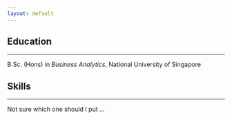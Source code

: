 ```yaml
---
layout: default
---
```


## Education
---
B.Sc. (Hons) in *Business Analytics*, National University of Singapore


## Skills
---
Not sure which one should I put ...
